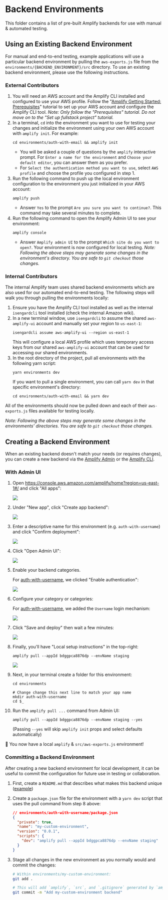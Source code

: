 # Backend Environments

This folder contains a list of pre-built Amplify backends for use with manual & automated testing.

## Using an Existing Backend Environment

For manual and end-to-end testing, example applications will use a particular backend environment by pulling the `aws-exports.js` file from the `environments/{BACKEND_ENVIRONMENT}/src` directory. To use an existing backend environment, please use the following instructions.

### External Contributors

1. You will need an AWS account and the Amplify CLI installed and configured to use your AWS profile. Follow the "[Amplify Getting Started: Prerequisites](https://docs.amplify.aws/start/getting-started/installation/q/integration/js)" tutorial to set up your AWS account and configure the Amplify CLI tool. _Note: Only follow the "Prerequisites" tutorial. Do not move on to the "Set up fullstack project" tutorial._
1. In a terminal, `cd` into the environment you want to use for testing your changes and initialize the environment using your own AWS account with `amplify init`. For example:
   ```shell
   cd environments/auth-with-email && amplify init
   ```
   - You will be asked a couple of questions by the `amplify` interactive prompt. For `Enter a name for the environment` and `Choose your default editor`, you can answer them as you prefer.
   - For `Select the authentication method you want to use`, select `AWS profile` and choose the profile you configured in step 1.
1. Run the following command to push up the local environment configuration to the environment you just initialized in your AWS account:
   ```shell
   amplify push
   ```
   - Answer `Yes` to the prompt `Are you sure you want to continue?`. This command may take several minutes to complete.
1. Run the following command to open the Amplify Admin UI to see your environment:
   ```shell
   amplify console
   ```
   - Answer `Amplify admin UI` to the prompt `Which site do you want to open?`. Your environment is now configured for local testing.
     _Note: Following the above steps may generate some changes in the environment's directory. You are safe to `git checkout` those changes._

### Internal Contributors

The internal Amplify team uses shared backend environments which are also used for our automated end-to-end testing. The following steps will walk you through pulling the environments locally:

1. Ensure you have the Amplify CLI tool installed as well as the internal `isengardcli` tool installed (check the internal Amazon wiki).
1. In a new terminal window, use `isengardcli` to assume the shared `aws-amplify-ui` account and manually set your region to `us-east-1`:
   ```shell
   isengardcli assume aws-amplify-ui --region us-east-1
   ```
   This will configure a local AWS profile which uses temporary access keys from our shared `aws-amplify-ui` account that can be used for accessing our shared environments.
1. In the root directory of the project, pull all environments with the following yarn script:
   ```shell
   yarn environments dev
   ```
   If you want to pull a single environment, you can call `yarn dev` in that specific environment's directory:
   ```shell
   cd environments/auth-with-email && yarn dev
   ```

All of the environments should now be pulled down and each of their `aws-exports.js` files available for testing locally.

_Note: Following the above steps may generate some changes in the environments' directories. You are safe to `git checkout` those changes._

## Creating a Backend Environment

When an existing backend doesn't match your needs (or requires changes), you can create a new backend via the [Amplify Admin](https://console.aws.amazon.com/amplify/home?region=us-east-1#/) or the [Amplify CLI](https://docs.amplify.aws/cli).

### With Admin UI

1. Open https://console.aws.amazon.com/amplify/home?region=us-east-1#/ and click "All apps":

   ![](screenshot.1.png)

1. Under "New app", click "Create app backend":

   ![](screenshot.2.png)

1. Enter a descriptive name for this environment (e.g. `auth-with-username`) and click "Confirm deployment":

   ![](screenshot.3.png)

1. Click "Open Admin UI":

   ![](screenshot.4.png)

1. Enable your backend categories.

   For [auth-with-username](auth-with-username), we clicked "Enable authentication":

   ![](screenshot.5.png)

1. Configure your category or categories:

   For [auth-with-username](auth-with-username), we added the `Username` login mechanism:

   ![](auth-with-username/screenshot.png)

1. Click "Save and deploy" then wait a few minutes:

   ![](screenshot.6.png)

1. Finally, you'll have "Local setup instructions" in the top-right:

   ```shell
   amplify pull --appId bdggpca8876dp --envName staging
   ```

   ![](screenshot.7.png)

1. Next, in your terminal create a folder for this environment:

   ```shell
   cd environments

   # Change change this next line to match your app name
   mkdir auth-with-username
   cd $_
   ```

1. Run the `amplify pull ...` command from Admin UI:

   ```shell
   amplify pull --appId bdggpca8876dp --envName staging --yes
   ```

   (Passing `--yes` will skip `amplify init` props and select defaults automatically)

🎉 You now have a local `amplify` & `src/aws-exports.js` environment!

### Committing a Backend Environment

After creating a new backend environment for local development, it can be useful to commit the configuration for future use in testing or collaboration.

1. First, create a `README.md` that describes what makes this backend unique ([example](auth-with-username/README.md))
1. Create a `package.json` file for the environment with a `yarn dev` script that uses the pull command from step 8 above:

   ```json
   // environments/auth-with-username/package.json
   {
     "private": true,
     "name": "my-custom-environment",
     "version": "0.0.1",
     "scripts": {
       "dev": "amplify pull --appId bdggpca8876dp --envName staging"
     }
   }
   ```

1. Stage all changes in the new environment as you normally would and commit the changes:

   ```sh
   # Within environments/my-custom-environment:
   git add .

   # This will add `amplify`, `src`, and `.gitignore` generated by `amplify pull`
   git commit -m "Add my-custom-environment backend"
   ```
